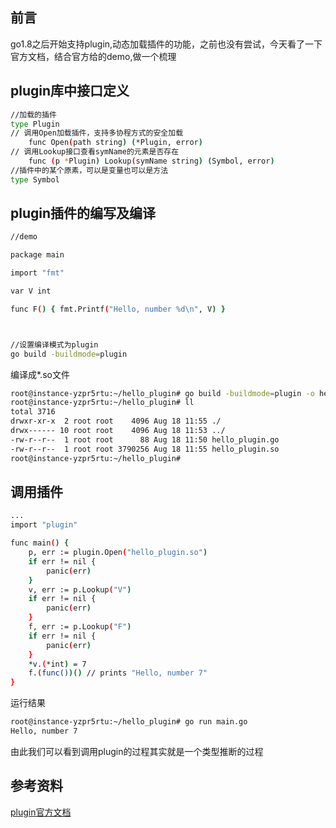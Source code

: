 ## 前言
go1.8之后开始支持plugin,动态加载插件的功能，之前也没有尝试，今天看了一下官方文档，结合官方给的demo,做一个梳理

## plugin库中接口定义

```bash
//加载的插件
type Plugin
// 调用Open加载插件，支持多协程方式的安全加载
    func Open(path string) (*Plugin, error)
// 调用Lookup接口查看symName的元素是否存在    
    func (p *Plugin) Lookup(symName string) (Symbol, error)
//插件中的某个原素，可以是变量也可以是方法    
type Symbol
```
## plugin插件的编写及编译
```bash
//demo

package main

import "fmt"

var V int

func F() { fmt.Printf("Hello, number %d\n", V) }



//设置编译模式为plugin
go build -buildmode=plugin
```
编译成*.so文件
```bash
root@instance-yzpr5rtu:~/hello_plugin# go build -buildmode=plugin -o hello_plugin.so hello_plugin.go 
root@instance-yzpr5rtu:~/hello_plugin# ll
total 3716
drwxr-xr-x  2 root root    4096 Aug 18 11:55 ./
drwx------ 10 root root    4096 Aug 18 11:53 ../
-rw-r--r--  1 root root      88 Aug 18 11:50 hello_plugin.go
-rw-r--r--  1 root root 3790256 Aug 18 11:55 hello_plugin.so
root@instance-yzpr5rtu:~/hello_plugin# 
```
## 调用插件

```bash
...
import "plugin"

func main() {
	p, err := plugin.Open("hello_plugin.so")
	if err != nil {
		panic(err)
	}
	v, err := p.Lookup("V")
	if err != nil {
		panic(err)
	}
	f, err := p.Lookup("F")
	if err != nil {
		panic(err)
	}
	*v.(*int) = 7
	f.(func())() // prints "Hello, number 7"
}

```
运行结果
```bash
root@instance-yzpr5rtu:~/hello_plugin# go run main.go 
Hello, number 7

```
由此我们可以看到调用plugin的过程其实就是一个类型推断的过程

## 参考资料
[plugin官方文档](https://golang.google.cn/pkg/plugin/)

